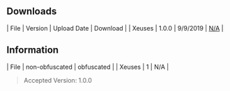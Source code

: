 ## Downloads

| File | Version | Upload Date | Download |
| Xeuses | 1.0.0 | 9/9/2019 | <a href="https://google.com">N/A</a> |

## Information

| File | non-obfuscated | obfuscated | 
| Xeuses | 1 | N/A |

> Accepted Version: 1.0.0
